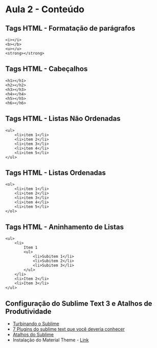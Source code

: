 # Aula 2 - Conteúdo

## Tags HTML - Formatação de parágrafos
```
<i></i>
<b></b>
<u></u>
<strong></strong>
```

## Tags HTML - Cabeçalhos
```
<h1></h1>
<h2></h2>
<h3></h3>
<h4></h4>
<h5></h5>
<h6></h6>
```

## Tags HTML - Listas Não Ordenadas
```
<ul>
	<li>item 1</li>
	<li>item 2</li>
	<li>item 3</li>
	<li>item 4</li>
	<li>item 5</li>
</ul>
```

## Tags HTML - Listas Ordenadas
```
<ol>
	<li>item 1</li>
	<li>item 2</li>
	<li>item 3</li>
	<li>item 4</li>
	<li>item 5</li>
</ol>
```

## Tags HTML - Aninhamento de Listas
```
<ul>
	<li>
		Item 1
		<ul>
			<li>Subitem 1</li>
			<li>Subitem 2</li>
			<li>Subitem 3</li>
		</ul>
	</li>
	<li>Item 2</li>
	<li>Item 3</li>
</ul>
```

## Configuração do Sublime Text 3 e Atalhos de Produtividade

* [Turbinando o Sublime](https://www.youtube.com/watch?v=2rrK2LiS5Eo)
* [7 Plugins do sublime text que você deveria conhecer](http://tableless.com.br/7-plugins-sublime-text-que-voce-deveria-conhecer/)
* [Atalhos do Sublime](https://www.viget.com/articles/my-overused-sublime-text-keyboard-shortcuts)
* Instalação do Material Theme - [Link](https://github.com/equinusocio/material-theme)